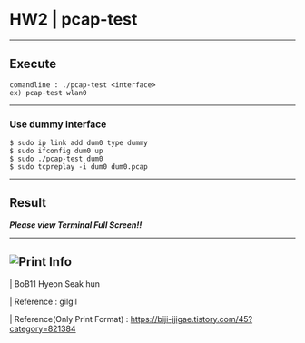 # HW2 | pcap-test

---

## Execute
```
comandline : ./pcap-test <interface>
ex) pcap-test wlan0
```
---
### Use dummy interface
```
$ sudo ip link add dum0 type dummy
$ sudo ifconfig dum0 up
$ sudo ./pcap-test dum0
$ sudo tcpreplay -i dum0 dum0.pcap
```
---
## Result
_**Please view Terminal Full Screen!!**_

---
![Print Info](https://user-images.githubusercontent.com/79035672/182746508-7c5baeef-d425-4694-88c9-a2f4038ebd41.png)
---
| BoB11 Hyeon Seak hun

| Reference : gilgil

| Reference(Only Print Format) : https://biji-jjigae.tistory.com/45?category=821384
